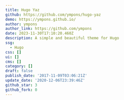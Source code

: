 ```yaml
---
title: Hugo Yaz
github: https://github.com/ympons/hugo-yaz
demo: https://ympons.github.io/
author: ympons
author_link: https://github.com/ympons
date: 2023-11-30T17:10:20.460Z
description: A simple and beautiful theme for Hugo
ssg:
  - Hugo
css: []
ui: []
cms: []
category: []
draft: false
publish_date: '2017-11-09T03:06:21Z'
update_date: '2020-12-06T23:39:46Z'
github_star: 3
github_fork: 0
---
```

